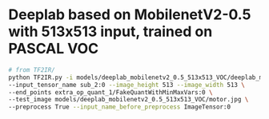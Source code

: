 # Deeplab based on MobilenetV2-0.5 with 513x513 input, trained on PASCAL VOC

``` bash
# from TF2IR/
python TF2IR.py -i models/deeplab_mobilenetv2_0.5_513x513_VOC/deeplab_mobilenetv2_0.5_513x513_VOC.pb -o models/deeplab_mobilenetv2_0.5_513x513_VOC/ \
--input_tensor_name sub_2:0 --image_height 513 --image_width 513 \
--end_points extra_op_quant_1/FakeQuantWithMinMaxVars:0 \
--test_image models/deeplab_mobilenetv2_0.5_513x513_VOC/motor.jpg \
--preprocess True --input_name_before_preprocess ImageTensor:0
```

